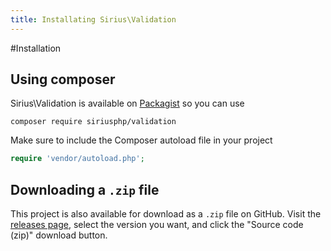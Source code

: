```yaml
---
title: Installating Sirius\Validation
---
```


#Installation

## Using composer

Sirius\Validation is available on [Packagist](https://packagist.org/packages/siriusphp/validation) so you can use
```
composer require siriusphp/validation
```

Make sure to include the Composer autoload file in your project
```php
require 'vendor/autoload.php';
```

## Downloading a `.zip` file

This project is also available for download as a `.zip` file on GitHub. Visit the [releases page](https://github.com/siriusphp/validation/releases), select the version you want, and click the "Source code (zip)" download button.
